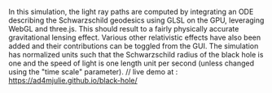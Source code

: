 In this simulation, the light ray paths are computed by integrating an ODE describing the Schwarzschild geodesics using GLSL on the GPU, leveraging WebGL and three.js. This should result to a fairly physically accurate gravitational lensing effect. Various other relativistic effects have also been added and their contributions can be toggled from the GUI. The simulation has normalized units such that the Schwarzschild radius of the black hole is one and the speed of light is one length unit per second (unless changed using the "time scale" parameter).
// live demo at : https://ad4mjulie.github.io/black-hole/
